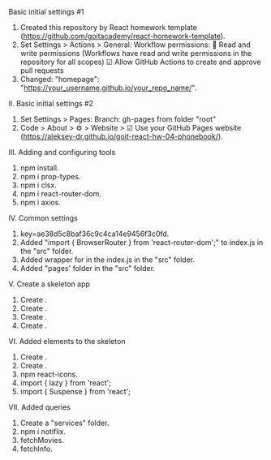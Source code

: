 Basic initial settings #1
1. Created this repository by React homework template (https://github.com/goitacademy/react-homework-template).
2. Set Settings > Actions > General:
   Workflow permissions:
   🔘 Read and write permissions (Workflows have read and write permissions in the repository for all scopes)
   ☑  Allow GitHub Actions to create and approve pull requests
3. Changed: "homepage": "https://your_username.github.io/your_repo_name/".

II. Basic initial settings #2
1. Set Settings > Pages:
   Branch: gh-pages from folder "root"
2. Code > About > ⚙ > Website > ☑ Use your GitHub Pages website
   (https://aleksey-dr.github.io/goit-react-hw-04-phonebook/).

III. Adding and configuring tools
1. npm install.
2. npm i prop-types.
3. npm i clsx.
4. npm i react-router-dom.
5. npm i axios.

IV. Common settings
1. key=ae38d5c8baf36c9c4ca14e9456f3c0fd.
2. Added "import { BrowserRouter } from 'react-router-dom';" to index.js in the "src" folder.
3. Added <BrowserRouter basename="goit-react-hw-05-movies"> wrapper for <App> in the index.js in the "src" folder.
4. Added "pages' folder in the "src" folder.

V. Create a skeleton app
1. Create <Layout>.
2. Create <Home>.
3. Create <Movies>.
4. Create <Film>.

VI. Added elements to the skeleton
1. Create <Cast>.
2. Create <Reviews>.
3. npm react-icons.
4. import { lazy } from 'react';
5. import { Suspense } from 'react';

VII. Added queries
1. Create a "services" folder.
2. npm i notiflix.
3. fetchMovies.
4. fetchInfo.